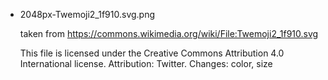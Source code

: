 - 2048px-Twemoji2_1f910.svg.png

  taken from https://commons.wikimedia.org/wiki/File:Twemoji2_1f910.svg

  This file is licensed under the Creative Commons Attribution 4.0 International license. Attribution: Twitter.
  Changes: color, size
